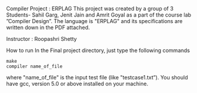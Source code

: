 Compiler Project : ERPLAG
This project was created by a group of 3 Students- Sahil Garg, Jenit Jain and Amrit Goyal as a part of the course lab ”Compiler Design”. The language is "ERPLAG" and its specifications are written down in the PDF attached.

Instructor : Roopashri Shetty

How to run
In the Final project directory, just type the following commands

	make
	compiler name_of_file

where "name_of_file" is the input test file (like "testcase1.txt”).
You should have gcc, version 5.0 or above installed on your machine.
